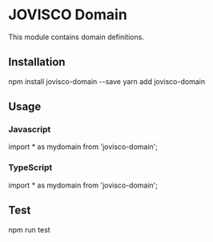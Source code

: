 # JOVISCO Domain

This module contains domain definitions.

## Installation
npm install jovisco-domain --save
yarn add jovisco-domain

## Usage

### Javascript
import * as mydomain from 'jovisco-domain';

### TypeScript
import * as mydomain from 'jovisco-domain';

## Test
npm run test
